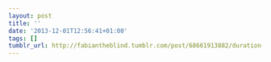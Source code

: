 ```yaml
---
layout: post
title: ''
date: '2013-12-01T12:56:41+01:00'
tags: []
tumblr_url: http://fabiantheblind.tumblr.com/post/68661913882/duration-app-from-fabiantheblind-on-vimeo-see-my
---
```

